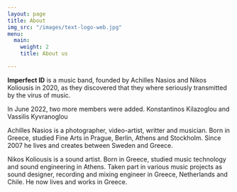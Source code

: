 ```yaml
---
layout: page
title: About
img_src: "/images/text-logo-web.jpg"
menu:
  main:
    weight: 2
    title: About us

---
```

**Imperfect ID** is a music band, founded by Achilles Nasios and Nikos Koliousis in 2020, as they discovered that they where seriously transmitted by the virus of music.

In June 2022, two more members were added. Konstantinos Kilazoglou and Vassilis Kyvranoglou

Achilles Nasios is a photographer, video-artist, writter and musician. Born in Greece, studied Fine Arts in Prague, Berlin, Athens and Stockholm. Since 2007 he lives and creates between Sweden and Greece.

Nikos Koliousis is a sound artist. Born in Greece, studied music technology and sound engineering in Athens. Taken part in various music projects as sound designer, recording and mixing engineer in Greece, Netherlands and Chile. He now lives and works in Greece.